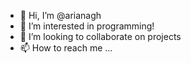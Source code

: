 - 👋 Hi, I’m @arianagh
- 👀 I’m interested in programming!
- 💞️ I’m looking to collaborate on projects
- 📫 How to reach me ...

<!---
arianagh/arianagh is a ✨ special ✨ repository because its `README.md` (this file) appears on your GitHub profile.
You can click the Preview link to take a look at your changes.
--->
